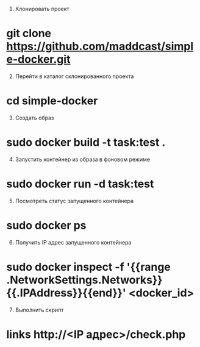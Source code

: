 1) Клонировать проект
# git clone https://github.com/maddcast/simple-docker.git
2) Перейти в каталог склонированного проекта
# cd simple-docker
3) Создать образ
# sudo docker build -t task:test .
4) Запустить контейнер из образа в фоновом режиме
# sudo docker run -d task:test
5) Посмотреть статус запущенного контейнера
# sudo docker ps
6) Получить IP адрес запущенного контейнера
# sudo docker inspect -f '{{range .NetworkSettings.Networks}}{{.IPAddress}}{{end}}' <docker_id>
7) Выполнить скрипт
# links http://<IP адрес>/check.php
